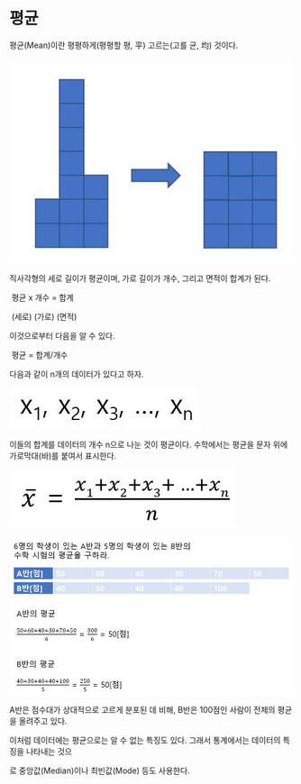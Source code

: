 # 평균

평균(Mean)이란 평평하게(평평할 평, 平) 고르는(고를 균, 均) 것이다. 

![](./Figure/Definition_of_Mean1.JPG)

직사각형의 세로 길이가 평균이며, 가로 길이가 개수, 그리고 면적이 합계가 된다.

​                                                                    평균 x 개수 = 합계

​                                                                    (세로) (가로)  (면적)

이것으로부터 다음을 알 수 있다. 

​                                                                     평균 = 합계/개수



다음과 같이 n개의 데이터가 있다고 하자. 

![](./Figure/Definition_of_Mean2.JPG)

이들의 합계를 데이터의 개수 n으로 나눈 것이 평균이다. 수학에서는 평균을 문자 위에 가로막대(바)를 붙여서 표시한다.

![](./Figure/Definition_of_Mean3.JPG)



![](./Figure/Definition_of_Mean4.JPG)



A반은 점수대가 상대적으로 고르게 분포된 데 비해, B반은 100점인 사람이 전체의 평균을 올려주고 있다.

이처럼 데이터에는 평균으로는 알 수 없는 특징도 있다. 그래서 통계에서는 데이터의 특징을 나타내는 것으

로 중앙값(Median)이나 최빈값(Mode) 등도 사용한다.